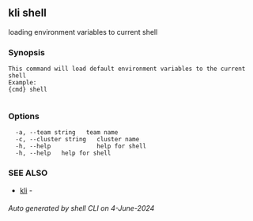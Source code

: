 ## kli shell

loading environment variables to current shell

### Synopsis

```
This command will load default environment variables to the current shell
Example:
{cmd} shell
	
```

### Options

```
  -a, --team string   team name
  -c, --cluster string   cluster name
  -h, --help             help for shell
  -h, --help   help for shell
```

### SEE ALSO

* [kli](kli.md)  - 

###### Auto generated by shell CLI on 4-June-2024

